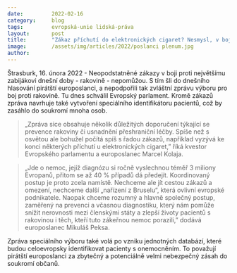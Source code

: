 ```yaml
---
date:         2022-02-16
category:     blog
tags:         evropská-unie lidská-práva
layout:       post
title:        "Zákaz příchutí do elektronických cigaret? Nesmysl, v boji s rakovinou pomůže společný postup"
image:        /assets/img/articles/2022/poslanci plenum.jpg
author:       
---
```


Štrasburk, 16. února 2022 - Neopodstatněné zákazy v boji proti největšímu zabijákovi dnešní  doby - rakovině - nepomůžou. S tím šli do dnešního hlasování pirátští europoslanci, a nepodpořili tak zvláštní zprávu výboru pro boj proti rakovině. Tu dnes schválil Evropský parlament. Kromě zákazů zpráva navrhuje také vytvoření speciálního identifikátoru pacientů, což by zasáhlo do soukromí mnoha osob. 

> „Zpráva sice obsahuje několik důležitých doporučení týkající se prevence rakoviny či usnadnění přeshraniční léčby. Spíše než s osvětou ale bohužel počítá spíš s řadou zákazů, například vyzývá ke konci některých příchutí u elektronických cigaret,” říká kvestor Evropského parlamentu a europoslanec Marcel Kolaja.

> „Jde o nemoc, jejíž diagnózu si ročně vyslechnou téměř 3 miliony Evropanů, přitom se až 40 % případů dá předejít. Koordinovaný postup je proto zcela namístě. Nechceme ale jít cestou zákazů a omezení, nechceme další „nařízení z Bruselu“, která ovlivní evropské podnikatele. Naopak chceme rozumný a hlavně společný postup, zaměřený na prevenci a včasnou diagnostiku, který nám pomůže snížit nerovnosti mezi členskými státy a zlepší životy pacientů s rakovinou i těch, kteří tuto zákeřnou nemoc porazili,” dodává europoslanec Mikuláš Peksa.

Zpráva speciálního výboru také volá po vzniku jednotných databází, které budou celoevropsky identifikovat pacienty s onemocněním. To považují pirátští europoslanci za zbytečný a potenciálně velmi nebezpečný zásah do soukromí občanů.
